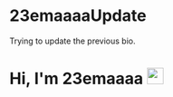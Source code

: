 # 23emaaaaUpdate
Trying to update the previous bio.

# Hi, I'm 23emaaaa <img src="C:\Users\23ema\DownloadsHi.gif" width="29px">

